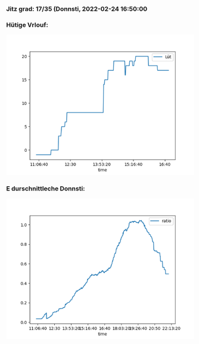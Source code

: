 ### Jitz grad: 17/35 (Donnsti, 2022-02-24 16:50:00

### Hütige Vrlouf:
![Graph](Today.png)

### E durschnittleche Donnsti:
![Graph](Donnsti.png)